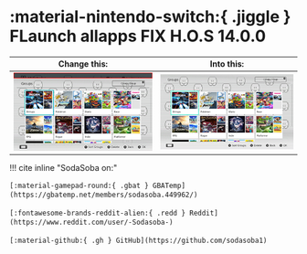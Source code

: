 # :material-nintendo-switch:{ .jiggle } FLaunch allapps FIX H.O.S 14.0.0

| Change this:	     	 | Into this:   |
| :--------------------------: | :----------------------------------------: |
|![Header](<img/flheader1.png>)|![header1](<img/sw-lay-ed-th5.jpg>)		    |




!!! cite inline "SodaSoba on:"

	[:material-gamepad-round:{ .gbat } GBATemp](https://gbatemp.net/members/sodasoba.449962/)

	[:fontawesome-brands-reddit-alien:{ .redd } Reddit](https://www.reddit.com/user/-Sodasoba-)

	[:material-github:{ .gh } GitHub](https://github.com/sodasoba1)